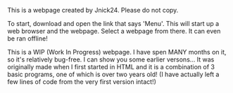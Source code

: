 This is a webpage created by Jnick24. Please do not copy. 

To start, download and open the link that says 'Menu'. This will start up a web browser and the webpage. Select a webpage from there. It can even be ran offline!

This is a WIP (Work In Progress) webpage. I have spen MANY months on it, so it's relatively bug-free. I can show you some earlier versons... It was originally made when I first started in HTML and it is a combination of 3 basic programs, one of which is over two years old! (I have actually left a few lines of code from the very first version intact!)
